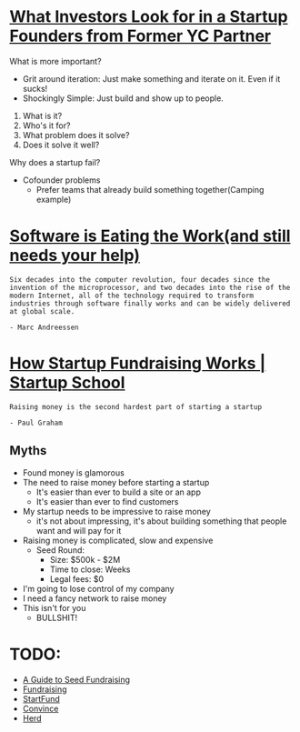 # [What Investors Look for in a Startup Founders from Former YC Partner](https://www.youtube.com/watch?v=4cDCl4cS5xY&ab_channel=JomaTech)

What is more important?

- Grit around iteration: Just make something and iterate on it. Even if it sucks!
- Shockingly Simple: Just build and show up to people.

1. What is it?
2. Who's it for?
3. What problem does it solve?
4. Does it solve it well?

Why does a startup fail?

- Cofounder problems
    - Prefer teams that already build something together(Camping example)

# [Software is Eating the Work(and still needs your help)](https://www.youtube.com/watch?v=I8bq5Xamzuo&ab_channel=GarryTan)

```
Six decades into the computer revolution, four decades since the invention of the microprocessor, and two decades into the rise of the modern Internet, all of the technology required to transform industries through software finally works and can be widely delivered at global scale.

- Marc Andreessen
```

# [How Startup Fundraising Works | Startup School](https://www.youtube.com/watch?v=zBUhQPPS9AY&list=WL&index=2&t=211s&ab_channel=YCombinator)

```
Raising money is the second hardest part of starting a startup

- Paul Graham
```

## Myths

- Found money is glamorous
- The need to raise money before starting a startup
    - It's easier than ever to build a site or an app
    - It's easier than ever to find customers
- My startup needs to be impressive to raise money
  - it's not about impressing, it's about building something that people want and will pay for it
- Raising money is complicated, slow and expensive
    - Seed Round:
        - Size: $500k - $2M
        - Time to close: Weeks
        - Legal fees: $0
- I'm going to lose control of my company
- I need a fancy network to raise money
- This isn't for you
    - BULLSHIT!

# TODO:

- [A Guide to Seed Fundraising](https://www.ycombinator.com/library/4A-a-guide-to-seed-fundraising)
- [Fundraising](http://www.paulgraham.com/fundraising.html)
- [StartFund](http://www.paulgraham.com/startupfund.html)
- [Convince](http://www.paulgraham.com/convince.html)
- [Herd](http://www.paulgraham.com/herd.html)

